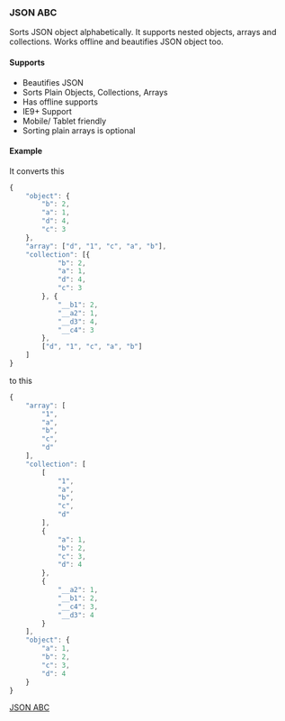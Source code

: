 ### JSON ABC

Sorts JSON object alphabetically. It supports nested objects, arrays and collections. Works offline and beautifies JSON object too.

#### Supports

- Beautifies JSON
- Sorts Plain Objects, Collections, Arrays
- Has offline supports
- IE9+ Support
- Mobile/ Tablet friendly
- Sorting plain arrays is optional

#### Example

It converts this

```javascript
{
	"object": {
		"b": 2,
		"a": 1,
		"d": 4,
		"c": 3
	},
	"array": ["d", "1", "c", "a", "b"],
	"collection": [{
			"b": 2,
			"a": 1,
			"d": 4,
			"c": 3
		}, {
			"__b1": 2,
			"__a2": 1,
			"__d3": 4,
			"__c4": 3
		},
		["d", "1", "c", "a", "b"]
	]
}
```

to this

```javascript
{
    "array": [
        "1",
        "a",
        "b",
        "c",
        "d"
    ],
    "collection": [
        [
            "1",
            "a",
            "b",
            "c",
            "d"
        ],
        {
            "a": 1,
            "b": 2,
            "c": 3,
            "d": 4
        },
        {
            "__a2": 1,
            "__b1": 2,
            "__c4": 3,
            "__d3": 4
        }
    ],
    "object": {
        "a": 1,
        "b": 2,
        "c": 3,
        "d": 4
    }
}
```

[JSON ABC](http://novicelab.org/jsonabc "JSON ABC")
